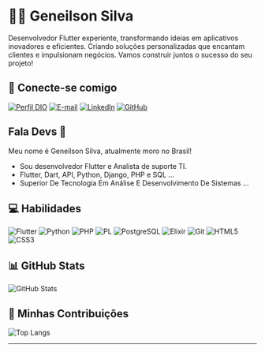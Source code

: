 # 👨‍💻 Geneilson Silva

Desenvolvedor Flutter experiente, transformando ideias em aplicativos inovadores e eficientes. Criando soluções personalizadas que encantam clientes e impulsionam negócios. Vamos construir juntos o sucesso do seu projeto!

## 🔗 Conecte-se comigo

[![Perfil DIO](https://img.shields.io/badge/-Meu%20Perfil%20na%20DIO-30A3DC?style=for-the-badge)](https://web.dio.me/users/geneilsonoliveira2002?tab=achievements)
[![E-mail](https://img.shields.io/badge/-Email-000?style=for-the-badge&logo=microsoft-outlook&logoColor=007BFF)](mailto:geneilsonoliveira2002@gmail.com)
[![LinkedIn](https://img.shields.io/badge/-LinkedIn-000?style=for-the-badge&logo=linkedin&logoColor=30A3DC)](https://www.linkedin.com/in/geneilsonsilva/)
[![GitHub](https://img.shields.io/badge/GitHub-100000?style=for-the-badge&logo=github&logoColor=white)](https://github.com/geneilson7)

## Fala Devs 👋

Meu nome é Geneilson Silva, atualmente moro no Brasil!

- Sou desenvolvedor Flutter e Analista de suporte TI.
- Flutter, Dart, API, Python, Django, PHP e SQL ...
- Superior De Tecnologia Em Análise E Desenvolvimento De Sistemas ...

## 💻 Habilidades

![Flutter](https://img.shields.io/badge/Flutter-02569B?style=for-the-badge&logo=flutter&logoColor=white)
![Python](https://img.shields.io/badge/python-3670A0?style=for-the-badge&logo=python&logoColor=ffdd54)
![PHP](https://img.shields.io/badge/PHP-777BB4?style=for-the-badge&logo=php&logoColor=white)
![PL](https://img.shields.io/badge/PL%2FSQL-FFFFFF?style=for-the-badge&logo=oracle&logoColor=FF0000&labelColor=FFFFFF&color=FF0000)
![PostgreSQL](https://img.shields.io/badge/PostgreSQL-000?style=for-the-badge&logo=postgresql)
![Elixir](https://img.shields.io/badge/Elixir-4B275F?style=for-the-badge&logo=elixir&logoColor=white)
![Git](https://img.shields.io/badge/GIT-E44C30?style=for-the-badge&logo=git&logoColor=white)
![HTML5](https://img.shields.io/badge/HTML5-E34F26?style=for-the-badge&logo=html5&logoColor=white)
![CSS3](https://img.shields.io/badge/CSS3-1572B6?style=for-the-badge&logo=css3&logoColor=white)

## 📊 GitHub Stats

![GitHub Stats](https://github-readme-stats.vercel.app/api?username=Geneilson7&theme=transparent&bg_color=000&border_color=30A3DC&show_icons=true&icon_color=30A3DC&title_color=E94D5F&text_color=FFF)

## 🚀 Minhas Contribuições

![Top Langs](https://github-readme-stats-git-masterrstaa-rickstaa.vercel.app/api/top-langs/?username=Geneilson7&layout=compact&bg_color=000&border_color=30A3DC&title_color=E94D5F&text_color=FFF)

---
